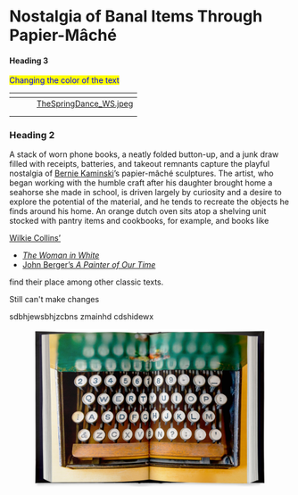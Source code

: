 # Nostalgia of Banal Items Through Papier-Mâché

#### Heading 3



<mark style="color:blue;">Changing the color of the text</mark>



<table data-view="cards"><thead><tr><th></th><th></th><th></th><th data-hidden data-card-cover data-type="files"></th></tr></thead><tbody><tr><td></td><td></td><td></td><td><a href=".gitbook/assets/TheSpringDance_WS.jpeg">TheSpringDance_WS.jpeg</a></td></tr><tr><td></td><td></td><td></td><td></td></tr><tr><td></td><td></td><td></td><td></td></tr></tbody></table>

### Heading 2

A stack of worn phone books, a neatly folded button-up, and a junk draw filled with receipts, batteries, and takeout remnants capture the playful nostalgia of [Bernie Kaminski](https://www.instagram.com/berniekaminski/)’s papier-mâché sculptures. The artist, who began working with the humble craft after his daughter brought home a seahorse she made in school, is driven largely by curiosity and a desire to explore the potential of the material, and he tends to recreate the objects he finds around his home. An orange dutch oven sits atop a shelving unit stocked with pantry items and cookbooks, for example, and books like&#x20;

[Wilkie Collins’ ](surreal-and-metaphorical-nature-of-annalise-neils-cyanotypes.md)

* [_The Woman in White_](inspiring-work/rebecca-greens-work.md)&#x20;
* [John Berger’s _A Painter of Our Time_ ](surreal-and-metaphorical-nature-of-annalise-neils-cyanotypes.md)

find their place among other classic texts.

Still can't make changes&#x20;





sdbhjewsbhjzcbns zmainhd cdshidewx&#x20;

<figure><img src=".gitbook/assets/image.png" alt=""><figcaption></figcaption></figure>

